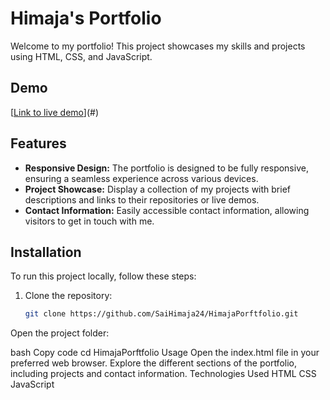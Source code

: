 # Himaja's Portfolio

Welcome to my portfolio! This project showcases my skills and projects using HTML, CSS, and JavaScript.

## Demo

[[Link to live demo](https://saihimaja24.github.io/HimajaPorftfolio/)](#) 

## Features

- **Responsive Design:** The portfolio is designed to be fully responsive, ensuring a seamless experience across various devices.
- **Project Showcase:** Display a collection of my projects with brief descriptions and links to their repositories or live demos.
- **Contact Information:** Easily accessible contact information, allowing visitors to get in touch with me.

## Installation

To run this project locally, follow these steps:

1. Clone the repository:

   ```bash
   git clone https://github.com/SaiHimaja24/HimajaPorftfolio.git
Open the project folder:

bash
Copy code
cd HimajaPorftfolio
Usage
Open the index.html file in your preferred web browser.
Explore the different sections of the portfolio, including projects and contact information.
Technologies Used
HTML
CSS
JavaScript
